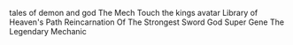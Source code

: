 tales of demon and god
The Mech Touch
the kings avatar
Library of Heaven's Path
Reincarnation Of The Strongest Sword God
Super Gene
The Legendary Mechanic